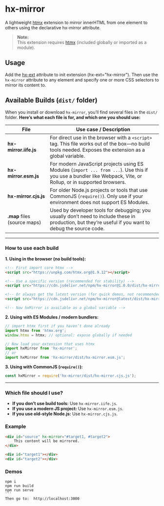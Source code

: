 # hx-mirror

A lightweight [htmx](https://htmx.org) extension to mirror innerHTML from one element to others using the declarative hx-mirror attribute.

> **Note:**  
> This extension requires [htmx](https://htmx.org) (included globally or imported as a module).

## Usage
Add the [hx-ext](https://htmx.org/attributes/hx-ext/) attribute to init extension (hx-ext="hx-mirror"). Then use the `hx-mirror` attribute to any element and specify one or more CSS selectors to mirror its content to.

## **Available Builds (`dist/` folder)**

When you install or download `hx-mirror`, you’ll find several files in the `dist/` folder.
**Here’s what each file is for, and which one you should use:**

| File                         | Use case / Description                                                                                                                                          |
| ---------------------------- | --------------------------------------------------------------------------------------------------------------------------------------------------------------- |
| **hx-mirror.iife.js**        | For direct use in the browser with a `<script>` tag. This file works out of the box—no build tools needed. Exposes the extension as a global variable.          |
| **hx-mirror.esm.js**         | For modern JavaScript projects using ES Modules (`import ... from ...`). Use this if you use a bundler like Webpack, Vite, or Rollup, or in supported browsers. |
| **hx-mirror.cjs.js**         | For older Node.js projects or tools that use CommonJS (`require()`). Only use if your environment does not support ES Modules.                                  |
| **.map** files (source maps) | Used by developer tools for debugging; you usually don’t need to include these in production, but they’re useful if you want to debug the source code.          |

---

### **How to use each build**

**1. Using in the browser (no build tools):**

```html
<!-- First import core htmx -->
<script src="https://unpkg.com/htmx.org@1.9.12"></script>

<!-- Use a specific version (recommended for stability) -->
<script src="https://cdn.jsdelivr.net/npm/hx-mirror@1.0.0/dist/hx-mirror.iife.js"></script>

<!-- Or always get the latest version (for quick demos, not recommended for production) -->
<script src="https://cdn.jsdelivr.net/npm/hx-mirror@latest/dist/hx-mirror.iife.js"></script>

<!-- Now hxMirror is available as a global variable -->
```

**2. Using with ES Modules / modern bundlers:**

```js
// import htmx first if you haven’t done already
import htmx from 'htmx.org';
window.htmx = htmx; // optional: expose globally if needed

// Now load your extension that uses htmx
import hxMirror from 'hx-mirror';
// or
import hxMirror from 'hx-mirror/dist/hx-mirror.esm.js';
```

**3. Using with CommonJS (`require()`):**

```js
const hxMirror = require('hx-mirror/dist/hx-mirror.cjs.js');
```

---

### **Which file should I use?**

* **If you don’t use build tools:** Use `hx-mirror.iife.js`.
* **If you use a modern JS project:** Use `hx-mirror.esm.js`.
* **If you use old-style Node.js:** Use `hx-mirror.cjs.js`.

### Example

```html
<div id="source" hx-mirror="#target1, #target2">
    This content will be mirrored.
</div>

<div id="target1"></div>
<div id="target2"></div>
```


### Demos

````
npm i
npm run build
npm run serve
```
Then go to:  http://localhost:3000 